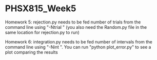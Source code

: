 # PHSX815_Week5

Homework 5: rejection.py needs to be fed number of trials from the command line using "-Ntrial "
(you also need the Random.py file in the same location for rejection.py to run)

Homework 6: integration.py needs to be fed number of intervals from the command line using "-Nint ".
You can run "python plot_error.py" to see a plot comparing the results